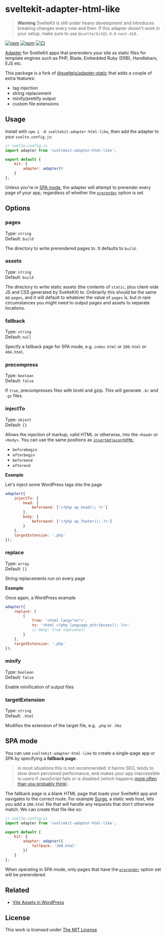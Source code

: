 # sveltekit-adapter-html-like

> **Warning**
> SvelteKit is still under heavy development and introduces breaking changes every now and then. If this adapter doesn't work in your setup, make sure to use `@svelte/kit@1.0.0-next.428`.

[![npm](https://flat.badgen.net/npm/license/sveltekit-adapter-html-like)](https://www.npmjs.org/package/sveltekit-adapter-html-like)
[![npm](https://flat.badgen.net/npm/v/sveltekit-adapter-html-like)](https://www.npmjs.org/package/sveltekit-adapter-html-like)
[![CI](https://img.shields.io/github/workflow/status/idleberg/sveltekit-adapter-html-like/CI?style=flat-square)](https://github.com/idleberg/sveltekit-adapter-html-like/actions)

[Adapter](https://kit.svelte.dev/docs#adapters) for SvelteKit apps that prerenders your site as static files for template engines such as PHP, Blade, Embedded Ruby (ERB), Handlebars, EJS etc.

This package is a fork of [@sveltejs/adapter-static](https://github.com/sveltejs/kit/tree/master/packages/adapter-static) that adds a couple of extra features:

- tag injection
- string replacement
- minify/prettify output
- custom file extensions

## Usage

Install with `npm i -D sveltekit-adapter-html-like`, then add the adapter to your `svelte.config.js`:

```js
// svelte.config.js
import adapter from 'sveltekit-adapter-html-like';

export default {
	kit: {
		adapter: adapter()
	}
};
```

Unless you're in [SPA mode](#spa-mode), the adapter will attempt to prerender every page of your app, regardless of whether the [`prerender`](https://kit.svelte.dev/docs#ssr-and-javascript-prerender) option is set.

## Options

### pages

Type: `string`  
Default: `build`

The directory to write prerendered pages to. It defaults to `build`.

### assets

Type: `string`  
Default: `build`

The directory to write static assets (the contents of `static`, plus client-side JS and CSS generated by SvelteKit) to. Ordinarily this should be the same as `pages`, and it will default to whatever the value of `pages` is, but in rare circumstances you might need to output pages and assets to separate locations.

### fallback

Type: `string`  
Default: `null`

Specify a fallback page for SPA mode, e.g. `index.html` or `200.html` or `404.html`.

### precompress

Type: `boolean`  
Default: `false`

If `true`, precompresses files with brotli and gzip. This will generate `.br` and `.gz` files.

### injectTo

Type: `object`  
Default: `{}`

Allows the injection of markup, valid HTML or otherwise, into the `<head>` or `<body>`. You can use the same positions as [`insertAdjacentHTML`](https://developer.mozilla.org/en-US/docs/Web/API/Element/insertAdjacentHTML):

- `beforebegin`
- `afterbegin`
- `beforeend`
- `afterend`

**Example**

Let's inject some WordPress tags into the page

```js
adapter({
	injectTo: {
		head: {
			beforeend: ['<?php wp_head(); ?>']
		},
		body: {
			beforeend: ['<?php wp_footer(); ?>']
		}
	},
	targetExtension: '.php'
});
```

### replace

Type: `array`  
Default: `[]`

String replacements run on every page

**Example**

Once again, a WordPress example

```js
adapter({
	replace: [
		{
			from: '<html lang="en">',
			to: '<html <?php language_attributes(); ?>>'
			// many: true (optional)
		}
	],
	targetExtension: '.php'
});
```

### minify

Type: `boolean`  
Default: `false`

Enable minification of output files

### targetExtension

Type: `string`  
Default: `.html`

Modifies the extension of the target file, e.g. `.php` or `.hbs`

## SPA mode

You can use `sveltekit-adapter-html-like` to create a single-page app or SPA by specifying a **fallback page**.

> In most situations this is not recommended: it harms SEO, tends to slow down perceived performance, and makes your app inaccessible to users if JavaScript fails or is disabled (which happens [more often than you probably think](https://kryogenix.org/code/browser/everyonehasjs.html)).

The fallback page is a blank HTML page that loads your SvelteKit app and navigates to the correct route. For example [Surge](https://surge.sh/help/adding-a-200-page-for-client-side-routing), a static web host, lets you add a `200.html` file that will handle any requests that don't otherwise match. We can create that file like so:

```js
// svelte.config.js
import adapter from 'sveltekit-adapter-html-like';

export default {
	kit: {
		adapter: adapter({
			fallback: '200.html'
		})
	}
};
```

When operating in SPA mode, only pages that have the [`prerender`](https://kit.svelte.dev/docs#ssr-and-javascript-prerender) option set will be prerendered.

## Related

- [Vite Assets in WordPress](https://github.com/idleberg/php-wordpress-vite-assets)

## License

This work is licensed under [The MIT License](LICENSE)
